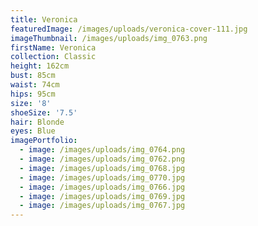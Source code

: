 ```yaml
---
title: Veronica
featuredImage: /images/uploads/veronica-cover-111.jpg
imageThumbnail: /images/uploads/img_0763.png
firstName: Veronica
collection: Classic
height: 162cm
bust: 85cm
waist: 74cm
hips: 95cm
size: '8'
shoeSize: '7.5'
hair: Blonde
eyes: Blue
imagePortfolio:
  - image: /images/uploads/img_0764.png
  - image: /images/uploads/img_0762.png
  - image: /images/uploads/img_0768.jpg
  - image: /images/uploads/img_0770.jpg
  - image: /images/uploads/img_0766.jpg
  - image: /images/uploads/img_0769.jpg
  - image: /images/uploads/img_0767.jpg
---
```


